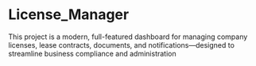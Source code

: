 # License_Manager
This project is a modern, full-featured dashboard for managing company licenses, lease contracts, documents, and notifications—designed to streamline business compliance and administration
